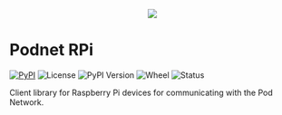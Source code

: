 <p align="center">

<img src="https://thepodnet.com/images/press-images/facebook-banner-podnet.png" />

# Podnet RPi

[![PyPI](https://img.shields.io/pypi/pyversions/podnet_rpi?logo=orange&style=for-the-badge)](https://pypi.org/project/podnet-rpi/)
![License](https://img.shields.io/github/license/podnet/podnet_rpi?style=for-the-badge)
![PyPI Version](https://img.shields.io/pypi/v/podnet_rpi?color=yellow&style=for-the-badge)
![Wheel](https://img.shields.io/pypi/wheel/podnet_rpi?color=red&style=for-the-badge)
![Status](https://img.shields.io/pypi/status/podnet_rpi?style=for-the-badge)


Client library for Raspberry Pi devices for communicating with the Pod Network.

